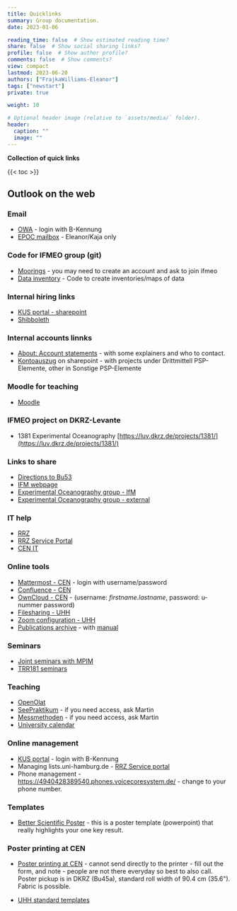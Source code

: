 ```yaml
---
title: Quicklinks
summary: Group documentation.
date: 2023-01-06

reading_time: false  # Show estimated reading time?
share: false  # Show social sharing links?
profile: false  # Show author profile?
comments: false  # Show comments?
view: compact
lastmod: 2023-06-20
authors: ["FrajkaWilliams-Eleanor"]
tags: ["newstart"]
private: true

weight: 10

# Optional header image (relative to `assets/media/` folder).
header:
  caption: ""
  image: ""
---
```



**Collection of quick links**

{{< toc >}}



## Outlook on the web


### Email
- [OWA](https://exchange.uni-hamburg.de/owa) - login with B-Kennung
- [EPOC mailbox](https://exchange.uni-hamburg.de/owa/epoc-admin@uni-hamburg.de) - Eleanor/Kaja only

### Code for IFMEO group (git)
- [Moorings](https://gitlab.rrz.uni-hamburg.de/ifmeo/moorings) - you may need to create an account and ask to join ifmeo
- [Data inventory](https://gitlab.rrz.uni-hamburg.de/ifmeo/inventory) - Code to create inventories/maps of data


### Internal hiring links
- [KUS portal - sharepoint](https://sharepoint.uni-hamburg.de/anwendungen/personal/SitePages/Stellenbesetzungsanträge.aspx)
- [Shibboleth](http://shibboleth.b-ite.com)

### Internal accounts linnks
- [About: Account statements](https://www.kus.uni-hamburg.de/en/themen/geld-und-konto/kontoauszug/informationen-kontoauszug.html) - with some explainers and who to contact.
- [Kontoauszug](https://sharepoint.uni-hamburg.de/anwendungen/sap-berichtswesen/SitePages/Homepage.aspx) on sharepoint - with projects under Drittmittell PSP-Elemente, other in Sonstige PSP-Elemente

### Moodle for teaching
- [Moodle](https://lernen.min.uni-hamburg.de/my/)

### IFMEO project on DKRZ-Levante

- 1381 Experimental Oceanography [https://luv.dkrz.de/projects/1381/](https://luv.dkrz.de/projects/1381/)

### Links to share
- [Directions to Bu53](https://www.ifm.uni-hamburg.de/en/institute/contact-map.html) 
- [IFM webpage](https://www.ifm.uni-hamburg.de/en/institute.html)
- [Experimental Oceanography group - IfM](https://www.ifm.uni-hamburg.de/en/workareas/experimental.html)
- [Experimental Oceanography group - external](https://www.ifm.uni-hamburg.de/en/workareas/experimental.html)

### IT help
- [RRZ](https://www.rrz.uni-hamburg.de)
- [RRZ Service Portal](https://rrz-serviceportal.uni-hamburg.de)
- [CEN IT](https://www.cen.uni-hamburg.de/en/facilities/cen-it.html)

### Online tools
- [Mattermost - CEN](https://mattermost.cen.uni-hamburg.de/) - login with username/password
- [Confluence - CEN](https://collaboration.cen.uni-hamburg.de/) 
- [OwnCloud - CEN](https://owncloud.cen.uni-hamburg.de/) - (username: *firstname.lastname*, password: u-nummer password)
- [Filesharing - UHH](https://uhhshare.uni-hamburg.de/filr/login)
- [Zoom configuration - UHH](https://uni-hamburg.zoom.us)
- [Publications archive](https://www.edit.fis.uni-hamburg.de/) - with [manual](https://www.fdm.uni-hamburg.de/fis/manual-cris-uhh.pdf)

### Seminars
- [Joint seminars with MPIM](https://mpimet.mpg.de/en/communication/seminars)
- [TRR181 seminars](https://www.trr-energytransfers.de/events)

### Teaching
- [OpenOlat](https://www.openolat.uni-hamburg.de/dmz/)
- [SeePraktikum](https://wiki.cen.uni-hamburg.de/ifm/SeePrakt) - if you need access, ask Martin
- [Messmethoden](https://wiki.cen.uni-hamburg.de/ifm/MessFern_V) - if you need access, ask Martin
- [University calendar](https://www.uni-hamburg.de/en/campuscenter/studienorganisation/studienverlauf/semestertermine.html)


### Online management
- [KUS portal](https://www.kus.uni-hamburg.de/) - login with B-Kennung
- Managing lists.uni-hamburg.de - [RRZ Service portal](https://rrz-serviceportal.uni-hamburg.de)
- Phone management - https://4940428389540.phones.voicecoresystem.de/ - change to your phone number.


### Templates

- [Better Scientific Poster](https://osf.io/ef53g/) - this is a poster template (powerpoint) that really highlights your one key result.  

### Poster printing at CEN

- [Poster printing at CEN](https://www.cen.uni-hamburg.de/en/facilities/cen-it/printing/poster.html) - cannot send directly to the printer - fill out the form, and note - people are not there everyday so best to also call.  Poster pickup is in DKRZ (Bu45a), standard roll width of 90.4 cm (35.6").  Fabric is possible.  

- [UHH standard templates](https://www.kus.uni-hamburg.de/themen/oeffentlichkeitsarbeit/corporate-design/vorlagen/plakate.html)
